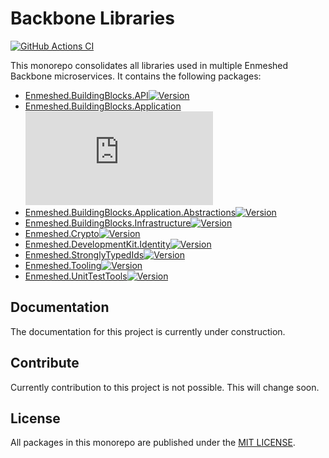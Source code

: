 # Backbone Libraries

[![GitHub Actions CI](https://github.com/nmshd/bkb-libraries/workflows/Publish/badge.svg)](https://github.com/nmshd/bkb-libraries/actions?query=workflow%3Apublish)

This monorepo consolidates all libraries used in multiple Enmeshed Backbone microservices. It contains the following packages:

- [Enmeshed.BuildingBlocks.API](Enmeshed.BuildingBlocks.API)[![Version](https://badgen.net/nuget/v/Enmeshed.BuildingBlocks.API)](https://www.nuget.org/packages/Enmeshed.BuildingBlocks.API/)
- [Enmeshed.BuildingBlocks.Application](Enmeshed.BuildingBlocks.Application)[![Version](https://badgen.net/nuget/v/Enmeshed.BuildingBlocks.Application)](https://www.nuget.org/packages/Enmeshed.BuildingBlocks.Application/)
- [Enmeshed.BuildingBlocks.Application.Abstractions](Enmeshed.BuildingBlocks.Application.Abstractions)[![Version](https://badgen.net/nuget/v/Enmeshed.BuildingBlocks.Application.Abstractions)](https://www.nuget.org/packages/Enmeshed.BuildingBlocks.Application.Abstractions/)
- [Enmeshed.BuildingBlocks.Infrastructure](Enmeshed.BuildingBlocks.Infrastructure)[![Version](https://badgen.net/nuget/v/Enmeshed.BuildingBlocks.Infrastructure)](https://www.nuget.org/packages/Enmeshed.BuildingBlocks.Infrastructure/)
- [Enmeshed.Crypto](Enmeshed.Crypto)[![Version](https://badgen.net/nuget/v/Enmeshed.Crypto)](https://www.nuget.org/packages/Enmeshed.Crypto/)
- [Enmeshed.DevelopmentKit.Identity](Enmeshed.DevelopmentKit.Identity)[![Version](https://badgen.net/nuget/v/Enmeshed.DevelopmentKit.Identity)](https://www.nuget.org/packages/Enmeshed.DevelopmentKit.Identity/)
- [Enmeshed.StronglyTypedIds](Enmeshed.StronglyTypedIds)[![Version](https://badgen.net/nuget/v/Enmeshed.StronglyTypedIds)](https://www.nuget.org/packages/Enmeshed.StronglyTypedIds/)
- [Enmeshed.Tooling](Enmeshed.Tooling)[![Version](https://badgen.net/nuget/v/Enmeshed.Tooling)](https://www.nuget.org/packages/Enmeshed.Tooling/)
- [Enmeshed.UnitTestTools](Enmeshed.UnitTestTools)[![Version](https://badgen.net/nuget/v/Enmeshed.UnitTestTools)](https://www.nuget.org/packages/Enmeshed.UnitTestTools/)

## Documentation

The documentation for this project is currently under construction.

## Contribute

Currently contribution to this project is not possible. This will change soon.

## License

All packages in this monorepo are published under the [MIT LICENSE](LICENSE).
